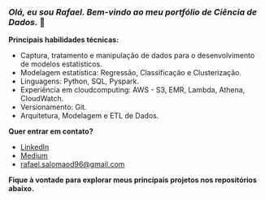 ### *Olá, eu sou Rafael. Bem-vindo ao meu portfólio de Ciência de Dados.* 👋

**Principais habilidades técnicas:**
- Captura, tratamento e manipulação de dados para o desenvolvimento de modelos estatísticos.
- Modelagem estatística: Regressão, Classificação e Clusterização.
- Linguagens: Python, SQL, Pyspark.
- Experiência em cloudcomputing: AWS - S3, EMR, Lambda, Athena, CloudWatch.
- Versionamento: Git.
- Arquitetura, Modelagem e ETL de Dados.

**Quer entrar em contato?** 

- [LinkedIn](https://www.linkedin.com/in/rafaelsdomingos/)
- [Medium](https://medium.com/@rafael.salomaod)
- rafael.salomaod96@gmail.com

**Fique à vontade para explorar meus principais projetos nos repositórios abaixo.**

